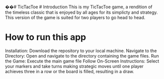 ��#   T i c T a c T o e 
 
 # Introduction
This is my TicTacToe game, a rendition of the timeless classic that is enjoyed by all ages for its simplicty and strategy. This version of the game is suited for two players to go head to head.

# How to run this app
Installation: Download the repository to your local machine.
Navigate to the Directory: Open and navigate to the directory containing the game files.
Run the Game: Execute the main game file
Follow On-Screen Instructions: Select your markers and take turns making strategic moves until one player achieves three in a row or the board is filled, resulting in a draw.
